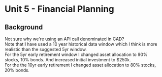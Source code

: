 # Unit 5 - Financial Planning

## Background
Not sure why we're using an API call denominated in CAD?\
Note that I have used a 10 year historical data window which I think is more realistic than the suggested 5yr window.\
For the 5yr early retirement window I changed asset allocation to 90% stocks, 10% bonds. And increased initial investment to $250k.\
For the the 10yr early retirement I changed asset allocation to 80% stocks, 20% bonds.
